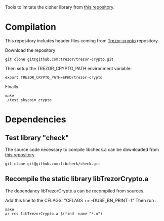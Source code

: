 Tools to imitate the cipher library from [this repository](https://github.com/skycoin/skycoin/tree/develop/src/cipher).


# Compilation

This repository includes header files coming from [Trezor-crypto](https://github.com/trezor/trezor-crypto/) repository.

Download the repository

    git clone git@github.com:trezor/trezor-crypto.git

Then setup the TREZOR_CRYPTO_PATH environment variable:

    export TREZOR_CRYPTO_PATH=$PWD/trezor-crypto

Finally:

    make
    ./test_skycoin_crypto

# Dependencies

## Test library "check"

The source code necessary to compile libcheck.a can be downloaded from [this repository](https://github.com/libcheck/check)

    git clone git@github.com:libcheck/check.git 

## Recompile the static library libTrezorCrypto.a

The dependancy libTrezorCrypto.a can be recompiled from sources.

Add this line to the CFLAGS: "CFLAGS += -DUSE_BN_PRINT=1"
Then run :

    make 
    ar rcs libTrezorCrypto.a $(find -name "*.o")
